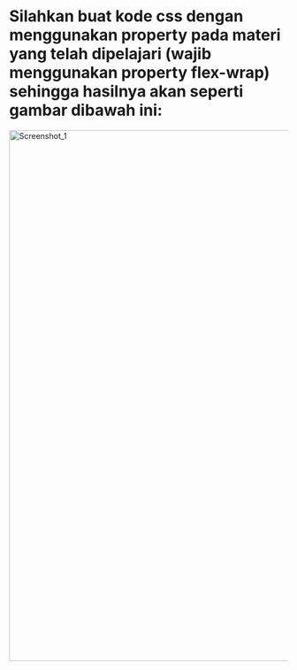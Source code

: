 # Silahkan buat kode css dengan menggunakan property pada materi yang telah dipelajari (wajib menggunakan property flex-wrap) sehingga hasilnya akan seperti gambar dibawah ini:

<img width="960" alt="Screenshot_1" src="https://lh5.googleusercontent.com/azllwkIuOrK9H9vzuiz75sH2ixVPlh0RPugvFGdoy6lQCPTlPZKAhEvsHstlHHQ-fknc2N6MXidDTqcoX9kw755GGxAP-x-AI1bTYEuXfNnTjJwwr-GP44cpZo5Emvvz2ug2B9UuTUB6sKdKNukipTdGy_NqREeJwLeYQX2oFOfkiCTmK8diKg"></img>
